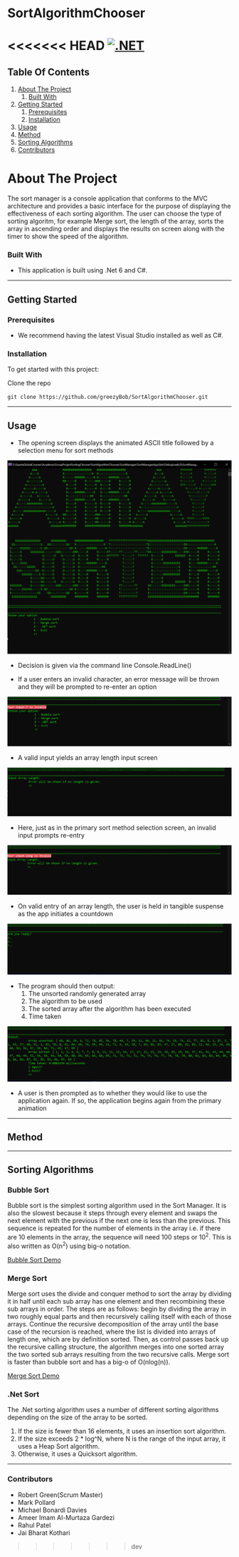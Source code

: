 # SortAlgorithmChooser
<<<<<<< HEAD
[![.NET](https://github.com/greezyBob/SortAlgorithmChooser/actions/workflows/dotnet.yml/badge.svg)](https://github.com/greezyBob/SortAlgorithmChooser/actions/workflows/dotnet.yml)
=======


## Table Of Contents

1. [About The Project](#about-the-project)
    1. [Built With](#built-with)
2. [Getting Started](#getting-started)
    1. [Prerequisites](#prerequisites)
    2. [Installation](#installation)
3. [Usage](#usage)
4. [Method](#method)
5. [Sorting Algorithms](#sorting-algorithms)
6. [Contributors](#contributors)
  
 # About The Project
 
The sort manager is a console application that conforms to the MVC architecture and provides a basic interface for the purpose of displaying the effectiveness of each sorting algorithm. The user can choose the type of sorting algoritm, for example Merge sort, the length of the array, sorts the array in ascending order and displays the results on screen along with the timer to show the speed of the algorithm.

### Built With

- This application is built using .Net 6 and C#.

---
## Getting Started

### Prerequisites

- We recommend having the latest Visual Studio installed as well as C#.

### Installation

To get started with this project: 

Clone the repo
```
git clone https://github.com/greezyBob/SortAlgorithmChooser.git
```  
---
## Usage

* The opening screen displays the animated ASCII title followed by a selection menu for sort methods

![FirstScreen](README_screenshots/Screen1.PNG)

* Decision is given via the command line Console.ReadLine()

* If a user enters an invalid character, an error message will be thrown and they will be prompted to re-enter an option

![InvalidScreen](README_screenshots/InvalidInput.PNG)

* A valid input yields an array length input screen

![SecondScreen](README_screenshots/Screen2.PNG)

* Here, just as in the primary sort method selection screen, an invalid input prompts re-entry

![InvalidScreen2](README_screenshots/InvalidInput2.PNG)

* On valid entry of an array length, the user is held in tangible suspense as the app initiates a countdown

![SuspenseScreen](README_screenshots/SuspenseScreen.PNG)

* The program should then output:
    1. The unsorted randomly generated array
    2. The algorithm to be used
    3. The sorted array after the algorithm has been executed
    4. Time taken

![HappyScreen](README_screenshots/HappyScreen.PNG)

* A user is then prompted as to whether they would like to use the application again. If so, the application begins again from the primary animation

---

## Method

---

## Sorting Algorithms

### Bubble Sort

Bubble sort is the simplest sorting algorithm used in the Sort Manager. It is also the slowest because it steps through every element and swaps the next element with the previous if the next one is less than the previous. This sequence is repeated for the number of elements in the array i.e. if there are 10 elements in the array, the sequence will need 100 steps or 10<sup>2</sup>. This is also written as O(n<sup>2</sup>) using big-o notation.

<a href="https://en.wikipedia.org/wiki/Bubble_sort#/media/File:Bubble-sort-example-300px.gif"> Bubble Sort Demo</a>


### Merge Sort

Merge sort uses the divide and conquer method to sort the array by dividing it in half until each sub array has one element and then recombining these sub arrays in order. The steps are as follows: begin by dividing the array in two roughly equal parts and then recursively calling itself with each of those arrays. Continue the recursive decomposition of the array until the base case of the recursion is reached, where the list is divided into arrays of length one, which are by definition sorted. Then, as control passes back up the recursive calling structure, the algorithm merges into one sorted array the two sorted sub arrays resulting from the two recursive calls. Merge sort is faster than bubble sort and has a big-o of O(nlog(n)).

<a href="https://en.wikipedia.org/wiki/Merge_sort#/media/File:Merge-sort-example-300px.gif"> Merge Sort Demo</a>

### .Net Sort

The .Net sorting algorithm uses a number of different sorting algorithms depending on the size of the array to be sorted.
1. If the size is fewer than 16 elements, it uses an insertion sort algorithm.
2. If the size exceeds 2 * log^N, where N is the range of the input array, it uses a Heap Sort algorithm.
3. Otherwise, it uses a Quicksort algorithm.

---
### Contributors

- Robert Green(Scrum Master)
- Mark Pollard
- Michael Bonardi Davies
- Ameer Imam Al-Murtaza Gardezi
- Rahul Patel
- Jai Bharat Kothari
>>>>>>> dev
